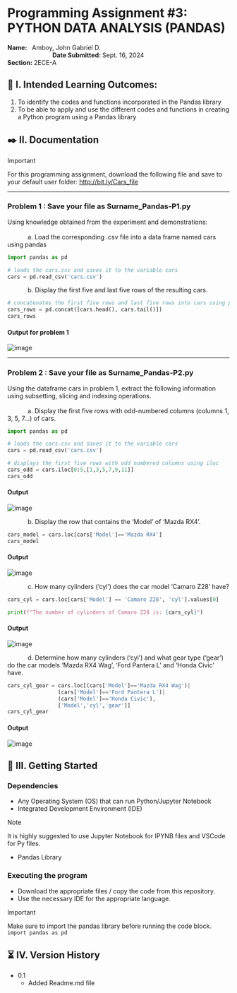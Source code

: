 # Programming Assignment #3: PYTHON DATA ANALYSIS (PANDAS)

  <b> Name: </b> &nbsp; Amboy, John Gabriel D. 
  &emsp;&emsp;&emsp;&emsp;&emsp;
  &emsp;&emsp;&emsp;&emsp;&emsp;&emsp;&emsp;
  &emsp;&emsp;&emsp;&emsp;&emsp;&emsp;&emsp;
  &emsp;&emsp;&emsp;&emsp;&emsp;&emsp;&emsp;
  <b> Date Submitted: </b> Sept. 16, 2024 <br>
  <b> Section: </b> 2ECE-A

## :book: I. Intended Learning Outcomes:
  1. To identify the codes and functions incorporated in the Pandas library
  2. To be able to apply and use the different codes and functions in creating a Python program using a Pandas library

## ✒️ II. Documentation
  > [!Important]
  > For this programming assignment, download the following file and save to your default user folder: http://bit.ly/Cars_file
_______
### <b> Problem 1 </b>: Save your file as Surname_Pandas-P1.py

  Using knowledge obtained from the experiment and demonstrations: <br><br>
  &emsp;&emsp;&emsp; a. Load the corresponding .csv file into a data frame named cars using pandas <br>

  ```python
  import pandas as pd
  
  # loads the cars.csv and saves it to the variable cars
  cars = pd.read_csv('cars.csv')
  ```

  &emsp;&emsp;&emsp; b. Display the first five and last five rows of the resulting cars.

  ```python
  # concatenates the first five rows and last five rows into cars using pd.concat
  cars_rows = pd.concat([cars.head(), cars.tail()])
  cars_rows
  ```

#### Output for problem 1
![image](https://github.com/user-attachments/assets/c0c14432-bd5f-43e8-96f9-a42e83cbfb64)
_____
### <b> Problem 2 </b>: Save your file as Surname_Pandas-P2.py

  Using the dataframe cars in problem 1, extract the following information using subsetting, slicing and indexing operations. <br><br>
  &emsp;&emsp;&emsp; a. Display the first five rows with odd-numbered columns (columns 1, 3, 5, 7...) of cars. <br>

  ```python
  import pandas as pd

  # loads the cars.csv and saves it to the variable cars
  cars = pd.read_csv('cars.csv')
  
  # displays the first five rows with odd numbered columns using iloc
  cars_odd = cars.iloc[0:5,[1,3,5,7,9,11]]
  cars_odd 
  ```

  #### Output 
  ![image](https://github.com/user-attachments/assets/dd53ee50-530e-468f-abf6-666660653f9a)

  &emsp;&emsp;&emsp; b. Display the row that contains the ‘Model’ of ‘Mazda RX4’. <br>

  ```python
  cars_model = cars.loc[cars['Model']=='Mazda RX4']
  cars_model
  ```

  #### Output 
  ![image](https://github.com/user-attachments/assets/de790c16-e772-4295-96d0-343333de83e7)
  
  &emsp;&emsp;&emsp; c. How many cylinders (‘cyl’) does the car model ‘Camaro Z28’ have? <br>

  ```python
  cars_cyl = cars.loc[cars['Model'] == 'Camaro Z28', 'cyl'].values[0]

  print(f"The number of cylinders of Camaro Z28 is: {cars_cyl}")
  ```

  #### Output 
  ![image](https://github.com/user-attachments/assets/7d4cb417-f384-4872-8ff6-a624167af232)
  
  &emsp;&emsp;&emsp; d. Determine how many cylinders (‘cyl’) and what gear type (‘gear’) do the car models ‘Mazda RX4 Wag’, ‘Ford Pantera L’ and ‘Honda Civic’ have. <br>

  ```python
  cars_cyl_gear = cars.loc[(cars['Model']=='Mazda RX4 Wag')|
                  (cars['Model']=='Ford Pantera L')|
                  (cars['Model']=='Honda Civic'),
                  ['Model','cyl','gear']]
  cars_cyl_gear
  ```

  #### Output 
  ![image](https://github.com/user-attachments/assets/e94987ac-808b-4175-8c4c-9c84083ed824)

## 🚀 III. Getting Started

### Dependencies
  * Any Operating System (OS) that can run Python/Jupyter Notebook
  * Integrated Development Environment (IDE)
  >[!Note]
  >It is highly suggested to use Jupyter Notebook for IPYNB files and VSCode for Py files.
  * Pandas Library

### Executing the program
  * Download the appropriate files / copy the code from this repository.
  * Use the necessary IDE for the appropriate language.
> [!Important]
> Make sure to import the pandas library before running the code block.
>  ``` import pandas as pd ```

## ⏳ IV. Version History
  * 0.1
    * Added Readme.md file
